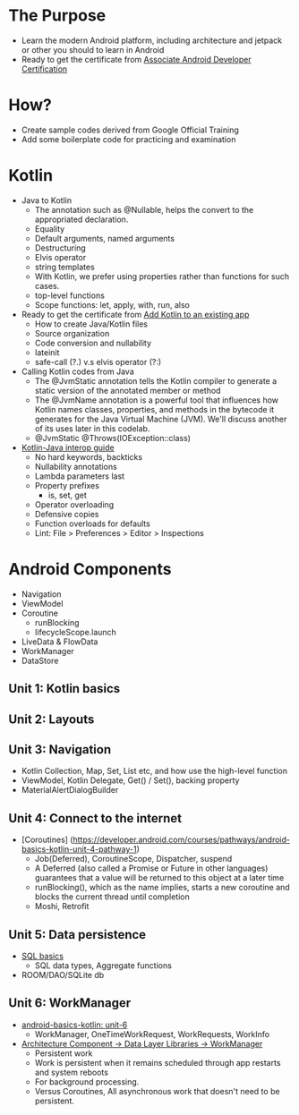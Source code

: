 # The Purpose
- Learn the modern Android platform, including architecture and jetpack or other you should to learn in Android
- Ready to get the certificate from [Associate Android Developer Certification](https://grow.google/certificates/android-developer/#?modal_active=none)

# How?
- Create sample codes derived from Google Official Training
- Add some boilerplate code for practicing and examination

# Kotlin
- Java to Kotlin
  - The annotation such as @Nullable, helps the convert to the appropriated declaration.
  - Equality
  - Default arguments, named arguments
  - Destructuring
  - Elvis operator
  - string templates
  - With Kotlin, we prefer using properties rather than functions for such cases.
  - top-level functions
  - Scope functions: let, apply, with, run, also
- Ready to get the certificate from [Add Kotlin to an existing app](https://developer.android.com/kotlin/add-kotlin)
  - How to create Java/Kotlin files
  - Source organization
  - Code conversion and nullability
  - lateinit
  - safe-call (?.) v.s elvis operator (?:)
- Calling Kotlin codes from Java
  - The @JvmStatic annotation tells the Kotlin compiler to generate a static version of the annotated member or method
  - The @JvmName annotation is a powerful tool that influences how Kotlin names classes, properties, and methods in the bytecode it generates for the Java Virtual Machine (JVM). We'll discuss another of its uses later in this codelab.
  - @JvmStatic @Throws(IOException::class)
- [Kotlin-Java interop guide](https://developer.android.com/kotlin/interop)
  - No hard keywords, backticks
  - Nullability annotations
  - Lambda parameters last
  - Property prefixes
    - is, set, get
  - Operator overloading
  - Defensive copies
  - Function overloads for defaults
  - Lint: File > Preferences > Editor > Inspections
# Android Components
- Navigation
- ViewModel
- Coroutine
  - runBlocking
  - lifecycleScope.launch
- LiveData & FlowData
- WorkManager
- DataStore

## Unit 1: Kotlin basics

## Unit 2: Layouts

## Unit 3: Navigation
- Kotlin Collection, Map, Set, List etc, and how use the high-level function
- ViewModel, Kotlin Delegate, Get() / Set(), backing property
- MaterialAlertDialogBuilder
## Unit 4: Connect to the internet
- [Coroutines] (https://developer.android.com/courses/pathways/android-basics-kotlin-unit-4-pathway-1)
  - Job(Deferred), CoroutineScope, Dispatcher, suspend
  - A Deferred (also called a Promise or Future in other languages) guarantees that a value will be returned to this object at a later time
  - runBlocking(), which as the name implies, starts a new coroutine and blocks the current thread until completion
  - Moshi, Retrofit

## Unit 5: Data persistence
- [SQL basics]([https://developer.android.com/courses/android-basics-kotlin/unit-6](https://developer.android.com/codelabs/basic-android-kotlin-training-sql-basics?continue=https%3A%2F%2Fdeveloper.android.com%2Fcourses%2Fpathways%2Fandroid-basics-kotlin-unit-5-pathway-1%23codelab-https%3A%2F%2Fdeveloper.android.com%2Fcodelabs%2Fbasic-android-kotlin-training-sql-basics#8))
  - SQL data types, Aggregate functions
- ROOM/DAO/SQLite db
## Unit 6: WorkManager
- [android-basics-kotlin: unit-6](https://developer.android.com/courses/android-basics-kotlin/unit-6)
  - WorkManager, OneTimeWorkRequest, WorkRequests, WorkInfo
- [Architecture Component -> Data Layer Libraries -> WorkManager](https://developer.android.com/topic/libraries/architecture/workmanager?gclid=CjwKCAjwyryUBhBSEiwAGN5OCBW-ril0KwCwnSiLJT0AUTHqHLUOpZE3nbCN5JeBzvTyFVbVQlddrRoCpmsQAvD_BwE&gclsrc=aw.ds)
  - Persistent work
  - Work is persistent when it remains scheduled through app restarts and system reboots
  - For background processing.
  - Versus Coroutines, All asynchronous work that doesn't need to be persistent.
